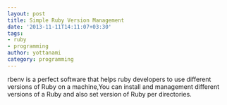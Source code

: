 ```yaml
---
layout: post
title: Simple Ruby Version Management
date: '2013-11-11T14:11:07+03:30'
tags:
- ruby
- programming
author: yottanami
category: programming
---
```

rbenv is a perfect software that helps ruby developers to use different versions of Ruby on a machine,You can install and management different versions of a Ruby and also set version of Ruby per directories.
